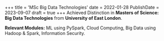 +++
title = 'MSc Big Data Technologies'
date = 2022-01-28
PublishDate = 2023-09-07
draft = true
+++
Achieved Distinction in **Masters of Science: Big Data Technologies** from **University of East London**.  

**Relevant Modules:** ML using PySpark, Cloud Computing, Big Data using 
Hadoop & Spark, Information Security.

